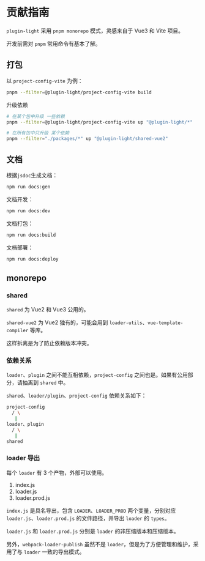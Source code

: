 # 贡献指南

`plugin-light` 采用 `pnpm monorepo` 模式，灵感来自于 Vue3 和 Vite 项目。

开发前需对 `pnpm` 常用命令有基本了解。

## 打包

以 `project-config-vite` 为例：

```bash
pnpm --filter=@plugin-light/project-config-vite build
```

升级依赖

```bash
# 在某个包中升级 一些依赖
pnpm --filter=@plugin-light/project-config-vite up "@plugin-light/*"

# 在所有包中只升级 某个依赖
pnpm --filter="./packages/*" up "@plugin-light/shared-vue2"
```

## 文档

根据`jsdoc`生成文档：

```bash
npm run docs:gen
```

文档开发：

```bash
npm run docs:dev
```

文档打包：

```bash
npm run docs:build
```

文档部署：

```bash
npm run docs:deploy
```

## monorepo

### shared

`shared` 为 Vue2 和 Vue3 公用的。

`shared-vue2` 为 Vue2 独有的，可能会用到 `loader-utils`、`vue-template-compiler` 等库。

这样拆离是为了防止依赖版本冲突。

### 依赖关系

`loader`、`plugin` 之间不能互相依赖，`project-config` 之间也是。如果有公用部分，请抽离到 `shared` 中。

`shared`、`loader/plugin`、`project-config` 依赖关系如下：

```bash
project-config
  / \
   |
loader、plugin
  / \
   |
shared

```

### loader 导出

每个 `loader` 有 3 个产物，外部可以使用。

1. index.js
2. loader.js
3. loader.prod.js

`index.js` 是具名导出，包含 `LOADER`、`LOADER_PROD` 两个变量，分别对应 `loader.js`、`loader.prod.js` 的文件路径，并导出 `loader` 的 `types`。

`loader.js` 和 `loader.prod.js` 分别是 `loader` 的非压缩版本和压缩版本。

另外，`webpack-loader-publish` 虽然不是 `loader`，但是为了方便管理和维护，采用了与 `loader` 一致的导出模式。

